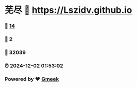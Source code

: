 # 芜尽 :link: https://Lszidv.github.io 
### :page_facing_up: [14](https://Lszidv.github.io/tag.html) 
### :speech_balloon: 2 
### :hibiscus: 32039 
### :alarm_clock: 2024-12-02 01:53:02 
### Powered by :heart: [Gmeek](https://github.com/Meekdai/Gmeek)
